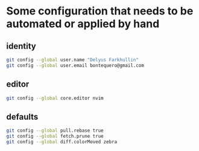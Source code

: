 # Some configuration that needs to be automated or applied by hand

## identity

```sh
git config --global user.name "Delyus Farkhullin"
git config --global user.email bontequero@gmail.com
```

## editor

```sh
git config --global core.editor nvim
```

## defaults

```sh
git config --global pull.rebase true
git config --global fetch.prune true
git config --global diff.colorMoved zebra
```
